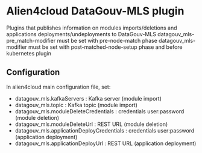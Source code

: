 # Alien4cloud DataGouv-MLS plugin

Plugins that publishes information on modules imports/deletions and applications deployments/undeployments to DataGouv-MLS
datagouv_mls-pre_match-modifier must be set with pre-node-match phase
datagouv_mls-modifier must be set with post-matched-node-setup phase and before kubernetes plugin

## Configuration
In alien4cloud main configuration file, set:

- datagouv_mls.kafkaServers : Kafka server (module import)
- datagouv_mls.topic : Kafka topic (module import)
- datagouv_mls.moduleDeleteCredentials : credentials user:password (module deletion)
- datagouv_mls.moduleDeleteUrl : REST URL (module deletion)
- datagouv_mls.applicationDeployCredentials : credentials user:password (application deployment)
- datagouv_mls.applicationDeployUrl : REST URL (application deployment)
